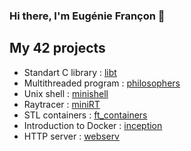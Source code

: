 ### Hi there, I'm Eugénie Françon 👋

<!--
**EugenieF/EugenieF** is a ✨ _special_ ✨ repository because its `README.md` (this file) appears on your GitHub profile.

Here are some ideas to get you started:

- 🔭 I’m currently working on ...
- 🌱 I’m currently learning ...
- 👯 I’m looking to collaborate on ...
- 🤔 I’m looking for help with ...
- 💬 Ask me about ...
- 📫 How to reach me: ...
- 😄 Pronouns: ...
- ⚡ Fun fact: ...
-->

## My 42 projects
- Standart C library : [libt](https://github.com/EugenieF/42_libft)
- Multithreaded program : [philosophers](https://github.com/EugenieF/42_philosophers)
- Unix shell : [minishell](https://github.com/louisnfr/minishell)
- Raytracer : [miniRT](https://github.com/EugenieF/42_miniRT)
- STL containers : [ft_containers](https://github.com/EugenieF/42_ft_containers)
- Introduction to Docker : [inception](https://github.com/EugenieF/42_inception)
- HTTP server : [webserv](https://github.com/EugenieF/42_webserv)
